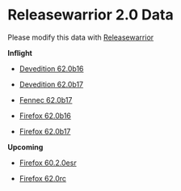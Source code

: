 

Releasewarrior 2.0 Data
=======================

Please modify this data with [Releasewarrior](https://github.com/mozilla-releng/releasewarrior-2.0)

**Inflight**

* [Devedition 62.0b16](/inflight/devedition/devedition-devedition-62.0b16.md)

* [Devedition 62.0b17](/inflight/devedition/devedition-devedition-62.0b17.md)

* [Fennec 62.0b17](/inflight/fennec/fennec-beta-62.0b17.md)

* [Firefox 62.0b16](/inflight/firefox/firefox-beta-62.0b16.md)

* [Firefox 62.0b17](/inflight/firefox/firefox-beta-62.0b17.md)

**Upcoming**

* [Firefox 60.2.0esr](/upcoming/firefox/firefox-esr60-60.2.0esr.md)

* [Firefox 62.0rc](/upcoming/firefox/firefox-release-rc-62.0rc.md)

